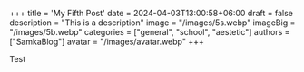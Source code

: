 +++
title = 'My Fifth Post'
date = 2024-04-03T13:00:58+06:00
draft = false
description = "This is a description"
image = "/images/5s.webp"
imageBig = "/images/5b.webp"
categories = ["general", "school", "aestetic"]
authors = ["SamkaBlog"]
avatar = "/images/avatar.webp"
+++

Test